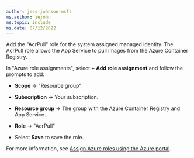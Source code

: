 ```yaml
---
author: jess-johnson-msft
ms.author: jejohn
ms.topic: include
ms.date: 07/12/2022
---
```


Add the "AcrPull" role for the system assigned managed identity. The AcrPull role allows the App Service to pull images from the Azure Container Registry. 

In "Azure role assignments", select **+ Add role assignment** and follow the prompts to add:

* **Scope** &rarr; "Resource group"
* **Subscription** &rarr; Your subscription.
* **Resource group** &rarr; The group with the Azure Container Registry and App Service.
* **Role** &rarr; "AcrPull"

* Select **Save** to save the role.
 
For more information, see [Assign Azure roles using the Azure portal](/azure/role-based-access-control/role-assignments-portal).
